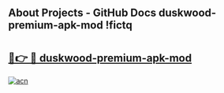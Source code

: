 ## About Projects - GitHub Docs duskwood-premium-apk-mod !fictq

# <h2><a href="https://andorid.site?title=duskwood-premium-apk-mod&ref=13PRO">🔗👉 🔴 duskwood-premium-apk-mod</a></h2>

[![acn](https://github.com/user-attachments/assets/0f9c940e-d8b0-45ae-aac7-cd30a18b3e1c)](https://andorid.site?title=duskwood-premium-apk-mod&ref=13PRO)

